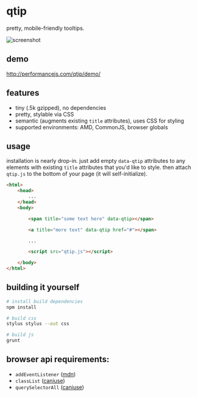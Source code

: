 qtip
===========================

pretty, mobile-friendly tooltips.

![screenshot](http://i.imgur.com/z0KmBrE.png)

## demo

http://performancejs.com/qtip/demo/

## features

- tiny (.5k gzipped), no dependencies
- pretty, stylable via CSS
- semantic (augments existing `title` attributes), uses CSS for styling
- supported environments: AMD, CommonJS, browser globals

## usage

installation is nearly drop-in. just add empty `data-qtip` attributes to any elements with existing `title` attributes that you'd like to style. then attach `qtip.js` to the bottom of your page (it will self-initialize).

```html
<html>
	<head>
		...
	</head>
	<body>

		<span title="some text here" data-qtip></span>

		<a title="more text" data-qtip href="#"></span>

		...

		<script src="qtip.js"></script>

	</body>
</html>
```

## building it yourself

```bash
# install build dependencies
npm install

# build css
stylus stylus --out css

# build js
grunt
```

## browser api requirements:

- `addEventListener` ([mdn](https://developer.mozilla.org/en-US/docs/Web/API/EventTarget.addEventListener#Browser_compatibility))
- `classList` ([caniuse](http://caniuse.com/#feat=classlist))
- `querySelectorAll` ([caniuse](http://caniuse.com/#search=querySelectorAll))